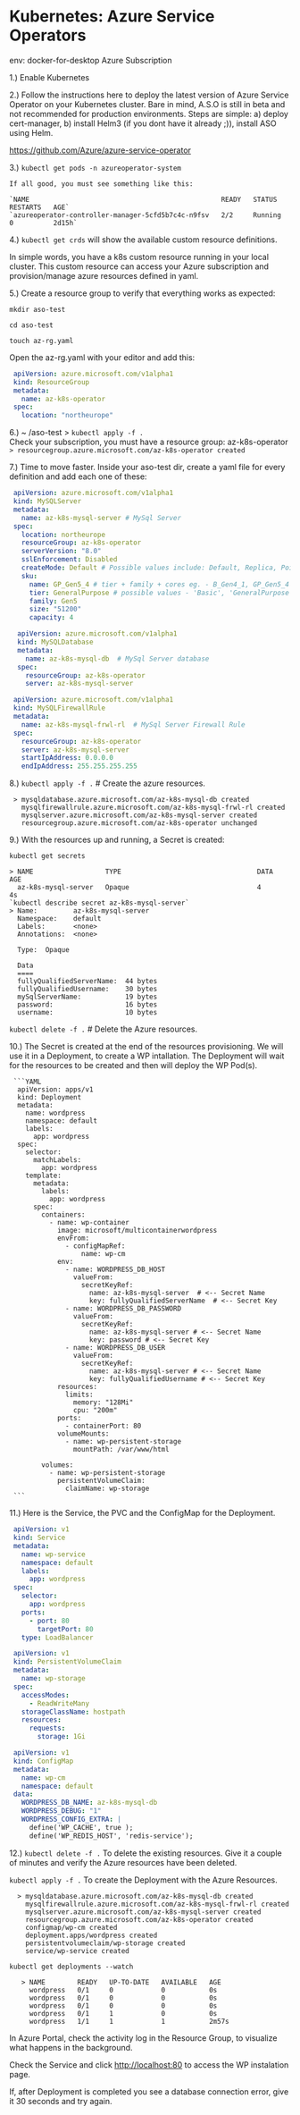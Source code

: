 # Kubernetes: Azure Service Operators

env:
docker-for-desktop
Azure Subscription

1.) Enable Kubernetes

2.) Follow the instructions here to deploy the latest version of Azure Service Operator on your Kubernetes cluster.
   Bare in mind, A.S.O is still in beta and not recommended for production environments.
   Steps are simple: a) deploy cert-manager, b) install Helm3 (if you dont have it already ;)), install ASO using Helm.

   <https://github.com/Azure/azure-service-operator>

3.) `kubectl get pods -n azureoperator-system`

    If all good, you must see something like this:

    `NAME                                                READY   STATUS    RESTARTS   AGE`
    `azureoperator-controller-manager-5cfd5b7c4c-n9fsv   2/2     Running   0          2d15h`

4.) `kubectl get crds` 
     will show the available custom resource definitions.

In simple words, you have a k8s custom resource running in your local cluster.
This custom resource can access your Azure subscription and provision/manage azure resources defined in yaml.

5.) Create a resource group to verify that everything works as expected:

   `mkdir aso-test`

   `cd aso-test`

   `touch az-rg.yaml`

   Open the az-rg.yaml with your editor and add this:

   ```YAML
    apiVersion: azure.microsoft.com/v1alpha1
    kind: ResourceGroup
    metadata:
      name: az-k8s-operator
    spec:
      location: "northeurope"
   ```

6.) ~ /aso-test > `kubectl apply -f .`  
    Check your subscription, you must have a resource group: az-k8s-operator
                 `> resourcegroup.azure.microsoft.com/az-k8s-operator created`

7.) Time to move faster. Inside your aso-test dir, create a yaml file for every definition and add each one of these:

   ```YAML
    apiVersion: azure.microsoft.com/v1alpha1
    kind: MySQLServer
    metadata:
      name: az-k8s-mysql-server # MySql Server
    spec:
      location: northeurope
      resourceGroup: az-k8s-operator
      serverVersion: "8.0"
      sslEnforcement: Disabled
      createMode: Default # Possible values include: Default, Replica, PointInTimeRestore (not implemented), GeoRestore (not implemented)
      sku:
        name: GP_Gen5_4 # tier + family + cores eg. - B_Gen4_1, GP_Gen5_4
        tier: GeneralPurpose # possible values - 'Basic', 'GeneralPurpose', 'MemoryOptimized'
        family: Gen5
        size: "51200"
        capacity: 4
   ```

   ```YAML
     apiVersion: azure.microsoft.com/v1alpha1
     kind: MySQLDatabase
     metadata:
       name: az-k8s-mysql-db  # MySql Server database
     spec:
       resourceGroup: az-k8s-operator
       server: az-k8s-mysql-server
   ```

   ```YAML
    apiVersion: azure.microsoft.com/v1alpha1
    kind: MySQLFirewallRule
    metadata:
      name: az-k8s-mysql-frwl-rl  # MySql Server Firewall Rule
    spec:
      resourceGroup: az-k8s-operator
      server: az-k8s-mysql-server
      startIpAddress: 0.0.0.0
      endIpAddress: 255.255.255.255
   ```

8.) `kubectl apply -f .`
     # Create the azure resources.

     > mysqldatabase.azure.microsoft.com/az-k8s-mysql-db created
       mysqlfirewallrule.azure.microsoft.com/az-k8s-mysql-frwl-rl created
       mysqlserver.azure.microsoft.com/az-k8s-mysql-server created
       resourcegroup.azure.microsoft.com/az-k8s-operator unchanged

9.) With the resources up and running, a Secret is created:

   `kubectl get secrets`

    > NAME                  TYPE                                  DATA   AGE
      az-k8s-mysql-server   Opaque                                4      4s
    `kubectl describe secret az-k8s-mysql-server`
    > Name:         az-k8s-mysql-server
      Namespace:    default
      Labels:       <none>
      Annotations:  <none>
      
      Type:  Opaque
      
      Data
      ====
      fullyQualifiedServerName:  44 bytes
      fullyQualifiedUsername:    30 bytes
      mySqlServerName:           19 bytes
      password:                  16 bytes
      username:                  10 bytes

   `kubectl delete -f .` # Delete the Azure resources.

10.) The Secret is created at the end of the resources provisioning. We will use it in a Deployment,
     to create a WP intallation. The Deployment will wait for the resources to be created and then will
     deploy the WP Pod(s).

     ```YAML
      apiVersion: apps/v1
      kind: Deployment
      metadata:
        name: wordpress
        namespace: default
        labels:
          app: wordpress
      spec:
        selector:
          matchLabels:
            app: wordpress
        template:
          metadata:
            labels:
              app: wordpress
          spec:
            containers:
              - name: wp-container
                image: microsoft/multicontainerwordpress
                envFrom:
                  - configMapRef:
                      name: wp-cm
                env:
                  - name: WORDPRESS_DB_HOST
                    valueFrom:
                      secretKeyRef:
                        name: az-k8s-mysql-server  # <-- Secret Name
                        key: fullyQualifiedServerName  # <-- Secret Key 
                  - name: WORDPRESS_DB_PASSWORD
                    valueFrom:
                      secretKeyRef:
                        name: az-k8s-mysql-server # <-- Secret Name
                        key: password # <-- Secret Key
                  - name: WORDPRESS_DB_USER
                    valueFrom:
                      secretKeyRef:
                        name: az-k8s-mysql-server # <-- Secret Name
                        key: fullyQualifiedUsername # <-- Secret Key
                resources:
                  limits:
                    memory: "128Mi"
                    cpu: "200m"
                ports:
                  - containerPort: 80
                volumeMounts:
                  - name: wp-persistent-storage
                    mountPath: /var/www/html
      
            volumes:
              - name: wp-persistent-storage
                persistentVolumeClaim:
                  claimName: wp-storage
     ```
11.) Here is the Service, the PVC and the ConfigMap for the Deployment.

   ```YAML
    apiVersion: v1
    kind: Service
    metadata:
      name: wp-service
      namespace: default
      labels:
        app: wordpress
    spec:
      selector:
        app: wordpress
      ports:
        - port: 80
          targetPort: 80
      type: LoadBalancer

   ```

   ```YAML
    apiVersion: v1
    kind: PersistentVolumeClaim
    metadata:
      name: wp-storage
    spec:
      accessModes:
        - ReadWriteMany
      storageClassName: hostpath
      resources:
        requests:
          storage: 1Gi

   ```

   ```YAML
    apiVersion: v1
    kind: ConfigMap
    metadata:
      name: wp-cm
      namespace: default
    data:
      WORDPRESS_DB_NAME: az-k8s-mysql-db
      WORDPRESS_DEBUG: "1"
      WORDPRESS_CONFIG_EXTRA: |
        define('WP_CACHE', true );
        define('WP_REDIS_HOST', 'redis-service');

   ```
12.) `kubectl delete -f .` 
      To delete the existing resources. Give it a couple of minutes
      and verify the Azure resources have been deleted.

   `kubectl apply -f .` 
    To create the Deployment with the Azure Resources.

      > mysqldatabase.azure.microsoft.com/az-k8s-mysql-db created
        mysqlfirewallrule.azure.microsoft.com/az-k8s-mysql-frwl-rl created
        mysqlserver.azure.microsoft.com/az-k8s-mysql-server created
        resourcegroup.azure.microsoft.com/az-k8s-operator created
        configmap/wp-cm created
        deployment.apps/wordpress created
        persistentvolumeclaim/wp-storage created
        service/wp-service created

   `kubectl get deployments --watch`

       > NAME        READY   UP-TO-DATE   AVAILABLE   AGE
         wordpress   0/1     0            0           0s
         wordpress   0/1     0            0           0s
         wordpress   0/1     0            0           0s
         wordpress   0/1     1            0           0s
         wordpress   1/1     1            1           2m57s

In Azure Portal, check the activity log in the Resource Group, to visualize what happens in the background.

Check the Service and click <http://localhost:80> to access the WP instalation page.

If, after Deployment is completed you see a database connection error, give it 30 seconds and try again.
